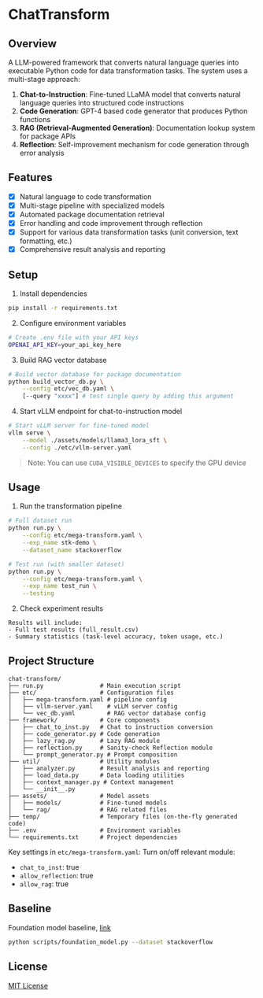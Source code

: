 # ChatTransform

## Overview
A LLM-powered framework that converts natural language queries into executable Python code for data transformation tasks. The system uses a multi-stage approach:

1. **Chat-to-Instruction**: Fine-tuned LLaMA model that converts natural language queries into structured code instructions
2. **Code Generation**: GPT-4 based code generator that produces Python functions
3. **RAG (Retrieval-Augmented Generation)**: Documentation lookup system for package APIs
4. **Reflection**: Self-improvement mechanism for code generation through error analysis

## Features
- [x] Natural language to code transformation
- [x] Multi-stage pipeline with specialized models
- [x] Automated package documentation retrieval
- [x] Error handling and code improvement through reflection
- [x] Support for various data transformation tasks (unit conversion, text formatting, etc.)
- [x] Comprehensive result analysis and reporting

## Setup

1. Install dependencies
```bash
pip install -r requirements.txt
```

2. Configure environment variables
```bash
# Create .env file with your API keys
OPENAI_API_KEY=your_api_key_here
```

3. Build RAG vector database
```bash
# Build vector database for package documentation
python build_vector_db.py \
    --config etc/vec_db.yaml \
    [--query "xxxx"] # test single query by adding this argument
```

4. Start vLLM endpoint for chat-to-instruction model
```bash
# Start vLLM server for fine-tuned model
vllm serve \
    --model ./assets/models/llama3_lora_sft \
    --config ./etc/vllm-server.yaml
```
> Note: You can use `CUDA_VISIBLE_DEVICES` to specify the GPU device

## Usage

1. Run the transformation pipeline
```bash
# Full dataset run
python run.py \
    --config etc/mega-transform.yaml \
    --exp_name stk-demo \
    --dataset_name stackoverflow

# Test run (with smaller dataset)
python run.py \
    --config etc/mega-transform.yaml \
    --exp_name test_run \
    --testing
```

2. Check experiment results
```
Results will include:
- Full test results (full_result.csv)
- Summary statistics (task-level accuracy, token usage, etc.)
```

## Project Structure
```
chat-transform/
├── run.py                # Main execution script
├── etc/                  # Configuration files
│   ├── mega-transform.yaml # pipeline config
│   ├── vllm-server.yaml    # vLLM server config
│   └── vec_db.yaml         # RAG vector database config
├── framework/            # Core components
│   ├── chat_to_inst.py   # Chat to instruction conversion
│   ├── code_generator.py # Code generation
│   ├── lazy_rag.py       # Lazy RAG module
│   ├── reflection.py     # Sanity-check Reflection module
│   └── prompt_generator.py # Prompt composition
├── util/                 # Utility modules
│   ├── analyzer.py       # Result analysis and reporting
│   ├── load_data.py      # Data loading utilities
│   ├── context_manager.py # Context management
│   └── __init__.py
├── assets/               # Model assets
│   ├── models/           # Fine-tuned models
│   └── rag/              # RAG related files
├── temp/                 # Temporary files (on-the-fly generated code)
├── .env                  # Environment variables
└── requirements.txt      # Project dependencies
```

Key settings in `etc/mega-transform.yaml`:
Turn on/off relevant module:
- `chat_to_inst`: true
- `allow_reflection`: true
- `allow_rag`: true


## Baseline
Foundation model baseline, [link](https://github.com/HazyResearch/fm_data_tasks/blob/main/notebooks/data_transformation_experiments.ipynb)
```bash
python scripts/foundation_model.py --dataset stackoverflow
```

## License
[MIT License](LICENSE)